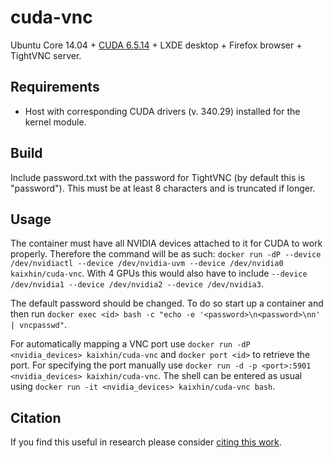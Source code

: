 cuda-vnc
========
Ubuntu Core 14.04 + [CUDA 6.5.14](http://www.nvidia.com/object/cuda_home_new.html) + LXDE desktop + Firefox browser + TightVNC server.

Requirements
------------

- Host with corresponding CUDA drivers (v. 340.29) installed for the kernel module.

Build
-----
Include password.txt with the password for TightVNC (by default this is "password"). This must be at least 8 characters and is truncated if longer.

Usage
-----
The container must have all NVIDIA devices attached to it for CUDA to work properly.
Therefore the command will be as such: `docker run -dP --device /dev/nvidiactl --device /dev/nvidia-uvm --device /dev/nvidia0 kaixhin/cuda-vnc`.
With 4 GPUs this would also have to include `--device /dev/nvidia1 --device /dev/nvidia2 --device /dev/nvidia3`.

The default password should be changed. To do so start up a container and then run `docker exec <id> bash -c "echo -e '<password>\n<password>\nn' | vncpasswd"`.

For automatically mapping a VNC port use `docker run -dP <nvidia_devices> kaixhin/cuda-vnc` and `docker port <id>` to retrieve the port.
For specifying the port manually use `docker run -d -p <port>:5901 <nvidia_devices> kaixhin/cuda-vnc`.
The shell can be entered as usual using `docker run -it <nvidia_devices> kaixhin/cuda-vnc bash`.

Citation
--------
If you find this useful in research please consider [citing this work](https://github.com/Kaixhin/dockerfiles/blob/master/CITATION.md).
